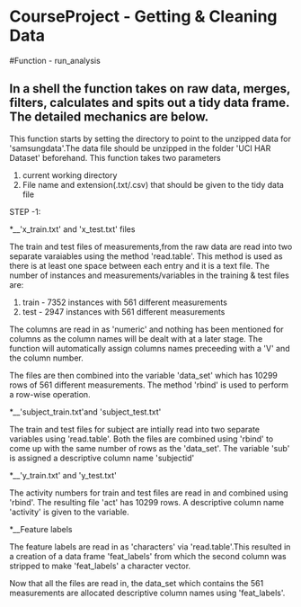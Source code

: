 CourseProject - Getting & Cleaning Data
=============

#Function - run_analysis

## In a shell the function takes on raw data, merges, filters, calculates and spits out a tidy data frame. The detailed mechanics are below.



This function starts by setting the directory to point to the unzipped data for 'samsungdata'.The data file should be
unzipped in the folder 'UCI HAR Dataset' beforehand. This function takes two parameters

1. current working directory
2. File name and extension(.txt/.csv) that should be given to the tidy data file


STEP -1:

*__'x_train.txt' and 'x_test.txt' files

The train and test files of measurements,from the raw data are read into two separate varaiables using the method 'read.table'. This method is used as 
there is at least one space between each entry and it is a text file. The number of instances and measurements/variables in the training & test files are:

1. train - 7352 instances with 561 different measurements
2. test  - 2947 instances with 561 different measurements

The columns are read in as 'numeric' and nothing has been mentioned for columns as the column names will be dealt with at a later stage. The function
will automatically assign columns names preceeding with a 'V' and the column number.

The files are then combined into the variable 'data_set' which has 10299 rows of 561 different measurements. The method 'rbind' is used to
perform a row-wise operation.

*__'subject_train.txt'and 'subject_test.txt'

The train and test files for subject are intially read into two separate variables using 'read.table'. Both the files are combined using 'rbind' to come
up with the same number of rows as the 'data_set'. The variable 'sub' is assigned a descriptive column name 'subjectid'

*__'y_train.txt' and 'y_test.txt'

The activity numbers for train and test files are read in and combined using 'rbind'. The resulting file 'act' has 10299 rows. A descriptive column name
'activity' is given to the variable.

*__Feature labels

The feature labels are read in as 'characters' via 'read.table'.This resulted in a creation of a data frame 'feat_labels' from which the second column was
stripped to make 'feat_labels' a character vector.

Now that all the files are read in, the data_set which contains the 561 measurements are allocated descriptive column names using 'feat_labels'. 